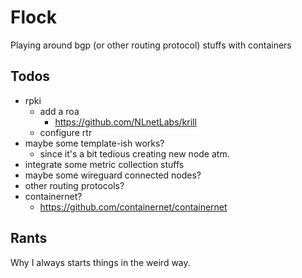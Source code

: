 # Flock

Playing around bgp (or other routing protocol) stuffs with containers

## Todos

- rpki
  - add a roa
    - https://github.com/NLnetLabs/krill
  - configure rtr
- maybe some template-ish works?
  - since it's a bit tedious creating new node atm.
- integrate some metric collection stuffs
- maybe some wireguard connected nodes?
- other routing protocols?
- containernet?
  - https://github.com/containernet/containernet

## Rants

Why I always starts things in the weird way.
